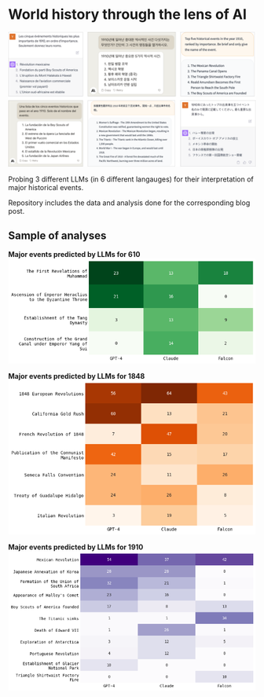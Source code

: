 # World history through the lens of AI
![Cover photo](img/cover-photo.png)

Probing 3 different LLMs (in 6 different langauges) for their interpretation of major historical events.

Repository includes the data and analysis done for the corresponding blog post.


## Sample of analyses
**Major events predicted by LLMs for 610**
![Major events predicted by LLMs for 610](img/model_comparison_610.png)

**Major events predicted by LLMs for 1848**
![Major events predicted by LLMs for 1848](img/model_comparison_1848.png)



**Major events predicted by LLMs for 1910**
![Major events predicted by LLMs for 1910](img/model_comparison_1910.png)
